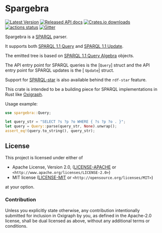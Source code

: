 Spargebra
=========

[![Latest Version](https://img.shields.io/crates/v/spargebra.svg)](https://crates.io/crates/spargebra)
[![Released API docs](https://docs.rs/spargebra/badge.svg)](https://docs.rs/spargebra)
[![Crates.io downloads](https://img.shields.io/crates/d/spargebra)](https://crates.io/crates/spargebra)
[![actions status](https://github.com/oxigraph/oxigraph/workflows/build/badge.svg)](https://github.com/oxigraph/oxigraph/actions)
[![Gitter](https://badges.gitter.im/oxigraph/community.svg)](https://gitter.im/oxigraph/community)

Spargebra is a [SPARQL](https://www.w3.org/TR/sparql11-overview/) parser.

It supports both [SPARQL 1.1 Query](https://www.w3.org/TR/sparql11-query/)
and [SPARQL 1.1 Update](https://www.w3.org/TR/sparql11-update/).

The emitted tree is based on [SPARQL 1.1 Query Algebra](https://www.w3.org/TR/sparql11-query/#sparqlQuery) objects.

The API entry point for SPARQL queries is the [`Query`] struct and the API entry point for SPARQL updates is the [
`Update`] struct.

Support for [SPARQL-star](https://w3c.github.io/rdf-star/cg-spec/2021-12-17.html#sparql-star) is also available behind
the `rdf-star` feature.

This crate is intended to be a building piece for SPARQL implementations in Rust like [Oxigraph](https://oxigraph.org).

Usage example:

```rust
use spargebra::Query;

let query_str = "SELECT ?s ?p ?o WHERE { ?s ?p ?o . }";
let query = Query::parse(query_str, None).unwrap();
assert_eq!(query.to_string(), query_str);
```

## License

This project is licensed under either of

* Apache License, Version 2.0, ([LICENSE-APACHE](../LICENSE-APACHE) or
  `<http://www.apache.org/licenses/LICENSE-2.0>`)
* MIT license ([LICENSE-MIT](../LICENSE-MIT) or
  `<http://opensource.org/licenses/MIT>`)

at your option.

### Contribution

Unless you explicitly state otherwise, any contribution intentionally submitted for inclusion in Oxigraph by you, as
defined in the Apache-2.0 license, shall be dual licensed as above, without any additional terms or conditions.
